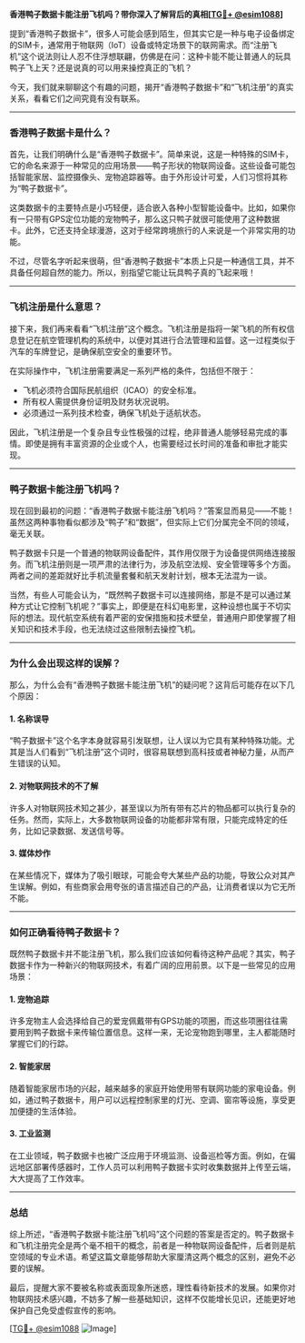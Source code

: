 **香港鸭子数据卡能注册飞机吗？带你深入了解背后的真相[[TG💪+ @esim1088](https://t.me/s/esim1088)]**

提到“香港鸭子数据卡”，很多人可能会感到陌生，但其实它是一种与电子设备绑定的SIM卡，通常用于物联网（IoT）设备或特定场景下的联网需求。而“注册飞机”这个说法则让人忍不住浮想联翩，仿佛是在问：这种卡能不能让普通人的玩具鸭子飞上天？还是说真的可以用来操控真正的飞机？

今天，我们就来聊聊这个有趣的问题，揭开“香港鸭子数据卡”和“飞机注册”的真实关系，看看它们之间究竟有没有联系。

---

### 香港鸭子数据卡是什么？

首先，让我们明确什么是“香港鸭子数据卡”。简单来说，这是一种特殊的SIM卡，它的命名来源于一种常见的应用场景——鸭子形状的物联网设备。这些设备可能包括智能家居、监控摄像头、宠物追踪器等。由于外形设计可爱，人们习惯将其称为“鸭子数据卡”。

这类数据卡的主要特点是小巧轻便，适合嵌入各种小型智能设备中。比如，如果你有一只带有GPS定位功能的宠物鸭子，那么这只鸭子就很可能使用了这种数据卡。此外，它还支持全球漫游，这对于经常跨境旅行的人来说是一个非常实用的功能。

不过，尽管名字听起来很萌，但“香港鸭子数据卡”本质上只是一种通信工具，并不具备任何超自然的能力。所以，别指望它能让玩具鸭子真的飞起来哦！

---

### 飞机注册是什么意思？

接下来，我们再来看看“飞机注册”这个概念。飞机注册是指将一架飞机的所有权信息登记在航空管理机构的系统中，以便对其进行合法管理和监督。这一过程类似于汽车的车牌登记，是确保航空安全的重要环节。

在实际操作中，飞机注册需要满足一系列严格的条件，包括但不限于：

- 飞机必须符合国际民航组织（ICAO）的安全标准。
- 所有权人需提供身份证明及财务状况说明。
- 必须通过一系列技术检查，确保飞机处于适航状态。

因此，飞机注册是一个复杂且专业性极强的过程，绝非普通人能够轻易完成的事情。即使是拥有丰富资源的企业或个人，也需要经过长时间的准备和审批才能实现。

---

### 鸭子数据卡能注册飞机吗？

现在回到最初的问题：“香港鸭子数据卡能注册飞机吗？”答案显而易见——不能！虽然这两种事物看似都涉及“鸭子”和“数据”，但实际上它们分属完全不同的领域，毫无关联。

鸭子数据卡只是一个普通的物联网设备配件，其作用仅限于为设备提供网络连接服务。而飞机注册则是一项严肃的法律行为，涉及航空法规、安全管理等多个方面。两者之间的差距就好比手机流量套餐和航天发射计划，根本无法混为一谈。

当然，有些人可能会认为，“既然鸭子数据卡可以连接网络，那是不是可以通过某种方式让它控制飞机呢？”事实上，即便是在科幻电影里，这种设想也属于不切实际的想法。现代航空系统有着严密的安保措施和技术壁垒，普通用户即使掌握了相关知识和技术手段，也无法绕过这些限制去操控飞机。

---

### 为什么会出现这样的误解？

那么，为什么会有“香港鸭子数据卡能注册飞机”的疑问呢？这背后可能存在以下几个原因：

#### 1. 名称误导
“鸭子数据卡”这个名字本身就容易引发联想，让人误以为它具有某种特殊功能。尤其是当人们看到“飞机注册”这个词时，很容易联想到高科技或者神秘力量，从而产生错误的认知。

#### 2. 对物联网技术的不了解
许多人对物联网技术知之甚少，甚至误以为所有带有芯片的物品都可以执行复杂的任务。然而，实际上，大多数物联网设备的功能都非常有限，只能完成特定的任务，比如记录数据、发送信号等。

#### 3. 媒体炒作
在某些情况下，媒体为了吸引眼球，可能会夸大某些产品的功能，导致公众对其产生误解。例如，有些商家会用夸张的语言描述自己的产品，让消费者误以为它无所不能。

---

### 如何正确看待鸭子数据卡？

既然鸭子数据卡并不能注册飞机，那么我们应该如何看待这种产品呢？其实，鸭子数据卡作为一种新兴的物联网技术，有着广阔的应用前景。以下是一些常见的应用场景：

#### 1. 宠物追踪
许多宠物主人会选择给自己的爱宠佩戴带有GPS功能的项圈，而这些项圈往往需要用到鸭子数据卡来传输位置信息。这样一来，无论宠物跑到哪里，主人都能随时掌握它们的行踪。

#### 2. 智能家居
随着智能家居市场的兴起，越来越多的家庭开始使用带有联网功能的家电设备。例如，通过鸭子数据卡，用户可以远程控制家里的灯光、空调、窗帘等设施，享受更加便捷的生活体验。

#### 3. 工业监测
在工业领域，鸭子数据卡也被广泛应用于环境监测、设备巡检等方面。例如，在偏远地区部署传感器时，工作人员可以利用鸭子数据卡实时收集数据并上传至云端，大大提高了工作效率。

---

### 总结

综上所述，“香港鸭子数据卡能注册飞机吗”这个问题的答案是否定的。鸭子数据卡和飞机注册完全是两个毫不相干的概念，前者是一种物联网设备配件，后者则是航空领域的专业术语。希望这篇文章能够帮助大家厘清这两个概念的区别，避免不必要的误解。

最后，提醒大家不要被名称或表面现象所迷惑，理性看待新技术的发展。如果你对物联网技术感兴趣，不妨多了解一些基础知识，这样不仅能增长见识，还能更好地保护自己免受虚假宣传的影响。

[[TG💪+ @esim1088](https://t.me/s/esim1088) ![Image](https://i.postimg.cc/4NQfJmqS/Snipaste-2025-05-13-00-14-12.png)]